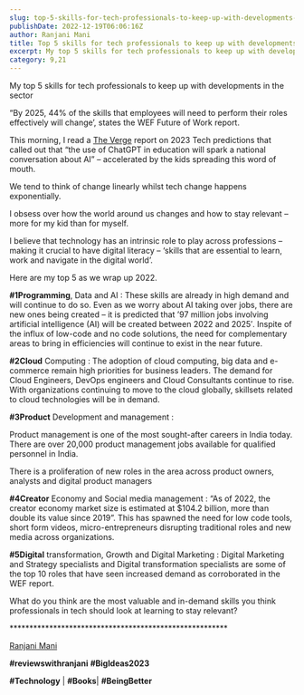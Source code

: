 ```yaml
---
slug: top-5-skills-for-tech-professionals-to-keep-up-with-developments-in-the-sector-2022
publishDate: 2022-12-19T06:06:16Z
author: Ranjani Mani
title: Top 5 skills for tech professionals to keep up with developments in the sector : 2022 
excerpt: My top 5 skills for tech professionals to keep up with developments in the sector “By 2025, 44% of the skills that employees will need to perform their roles effectively will change’, states the WEF Future of Work report. This morning, I read a The Verge report on 2023 Tech predictions that called out that  ... 
category: 9,21
---
```


My top 5 skills for tech professionals to keep up with developments in the sector

“By 2025, 44% of the skills that employees will need to perform their roles effectively will change’, states the WEF Future of Work report.

This morning, I read a [The Verge](https://www.linkedin.com/feed/#) report on 2023 Tech predictions that called out that “the use of ChatGPT in education will spark a national conversation about AI” – accelerated by the kids spreading this word of mouth.

We tend to think of change linearly whilst tech change happens exponentially.

I obsess over how the world around us changes and how to stay relevant – more for my kid than for myself.

I believe that technology has an intrinsic role to play across professions – making it crucial to have digital literacy – ‘skills that are essential to learn, work and navigate in the digital world’.

Here are my top 5 as we wrap up 2022.

**#1Programming**, Data and AI : These skills are already in high demand and will continue to do so. Even as we worry about AI taking over jobs, there are new ones being created – it is predicted that ’97 million jobs involving artificial intelligence (AI) will be created between 2022 and 2025′. Inspite of the influx of low-code and no code solutions, the need for complementary areas to bring in efficiencies will continue to exist in the near future.

**#2Cloud** Computing : The adoption of cloud computing, big data and e-commerce remain high priorities for business leaders. The demand for Cloud Engineers, DevOps engineers and Cloud Consultants continue to rise. With organizations continuing to move to the cloud globally, skillsets related to cloud technologies will be in demand.

**#3Product** Development and management :

Product management is one of the most sought-after careers in India today. There are over 20,000 product management jobs available for qualified personnel in India.

There is a proliferation of new roles in the area across product owners, analysts and digital product managers

**#4Creator** Economy and Social media management : “As of 2022, the creator economy market size is estimated at $104.2 billion, more than double its value since 2019”. This has spawned the need for low code tools, short form videos, micro-entrepreneurs disrupting traditional roles and new media across organizations.

**#5Digital** transformation, Growth and Digital Marketing : Digital Marketing and Strategy specialists and Digital transformation specialists are some of the top 10 roles that have seen increased demand as corroborated in the WEF report.

What do you think are the most valuable and in-demand skills you think professionals in tech should look at learning to stay relevant?

\*\*\*\*\*\*\*\*\*\*\*\*\*\*\*\*\*\*\*\*\*\*\*\*\*\*\*\*\*\*\*\*\*\*\*\*\*\*\*\*\*\*\*\*\*\*\*\*\*\*\*\*\*\*\*

[Ranjani Mani](https://www.linkedin.com/feed/#)

**#reviewswithranjani** **#BigIdeas2023**

**#Technology** | **#Books**| **#BeingBetter**